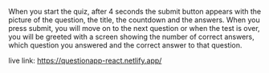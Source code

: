 When you start the quiz, after 4 seconds the submit button appears with the picture of the question, the title, the countdown and the answers. When you press submit, you will move on to the next question or when the test is over, you will be greeted with a screen showing the number of correct answers, which question you answered and the correct answer to that question.

live link: https://questionapp-react.netlify.app/